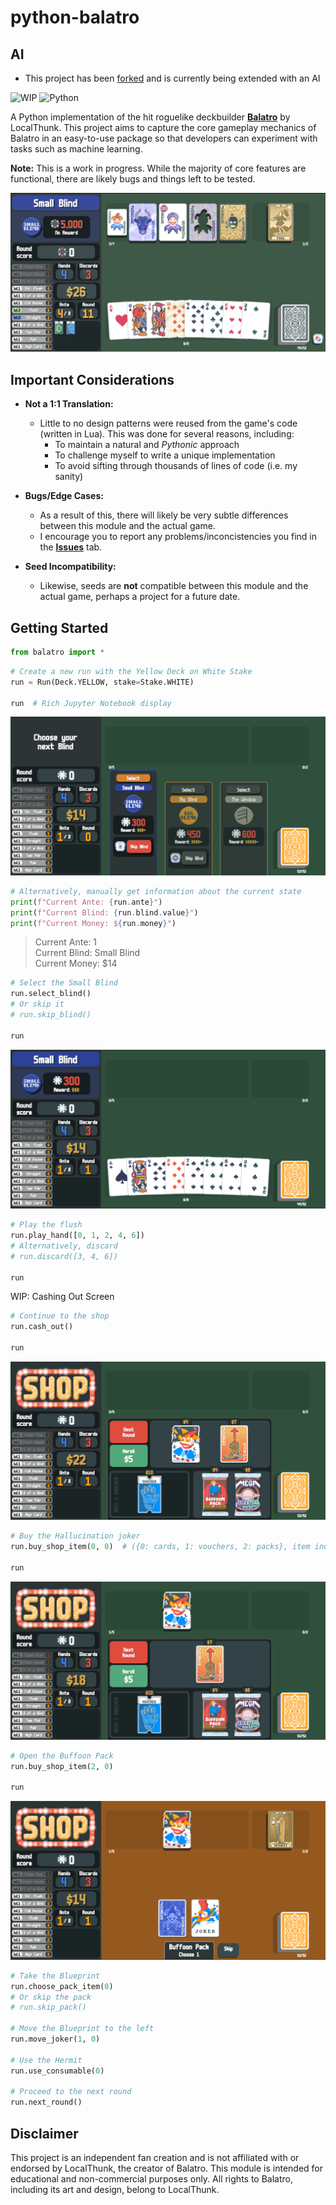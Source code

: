 # python-balatro

## AI
- This project has been [forked](https://github.com/pjpuzzler/python-balatro) and is currently being extended with an AI

![WIP](https://img.shields.io/badge/Status-Work%20in%20Progress-yellow)
![Python](https://img.shields.io/badge/python-3.13-blue)

A Python implementation of the hit roguelike deckbuilder [**Balatro**](https://www.playbalatro.com) by LocalThunk. This project aims to capture the core gameplay mechanics of Balatro in an easy-to-use package so that developers can experiment with tasks such as machine learning.

**Note:** This is a work in progress. While the majority of core features are functional, there are likely bugs and things left to be tested.

![main preview](resources/previews/main_preview.png)

## Important Considerations

-   **Not a 1:1 Translation:**

    -   Little to no design patterns were reused from the game's code (written in Lua). This was done for several reasons, including:
        -   To maintain a natural and _Pythonic_ approach
        -   To challenge myself to write a unique implementation
        -   To avoid sifting through thousands of lines of code (i.e. my sanity)

-   **Bugs/Edge Cases:**

    -   As a result of this, there will likely be very subtle differences between this module and the actual game.
    -   I encourage you to report any problems/inconcistencies you find in the [**Issues**](../../issues) tab.

-   **Seed Incompatibility:**

    -   Likewise, seeds are **not** compatible between this module and the actual game, perhaps a project for a future date.

## Getting Started

```python
from balatro import *
```

```python
# Create a new run with the Yellow Deck on White Stake
run = Run(Deck.YELLOW, stake=Stake.WHITE)

run  # Rich Jupyter Notebook display
```

![selecting blind preview](resources/previews/selecting_blind_preview.png)

```python
# Alternatively, manually get information about the current state
print(f"Current Ante: {run.ante}")
print(f"Current Blind: {run.blind.value}")
print(f"Current Money: ${run.money}")
```

> Current Ante: 1\
> Current Blind: Small Blind\
> Current Money: $14

```python
# Select the Small Blind
run.select_blind()
# Or skip it
# run.skip_blind()

run
```

![playing blind preview](resources/previews/playing_blind_preview.png)

```python
# Play the flush
run.play_hand([0, 1, 2, 4, 6])
# Alternatively, discard
# run.discard([3, 4, 6])

run
```

WIP: Cashing Out Screen

```python
# Continue to the shop
run.cash_out()

run
```

![shop preview](resources/previews/shop_preview.png)

```python
# Buy the Hallucination joker
run.buy_shop_item(0, 0)  # ({0: cards, 1: vouchers, 2: packs}, item index)

run
```

![shop preview 2](resources/previews/shop_preview2.png)

```python
# Open the Buffoon Pack
run.buy_shop_item(2, 0)

run
```

![opening pack preview](resources/previews/opening_pack_preview.png)

```python
# Take the Blueprint
run.choose_pack_item(0)
# Or skip the pack
# run.skip_pack()

# Move the Blueprint to the left
run.move_joker(1, 0)

# Use the Hermit
run.use_consumable(0)

# Proceed to the next round
run.next_round()
```

## Disclaimer

This project is an independent fan creation and is not affiliated with or endorsed by LocalThunk, the creator of Balatro. This module is intended for educational and non-commercial purposes only. All rights to Balatro, including its art and design, belong to LocalThunk.
